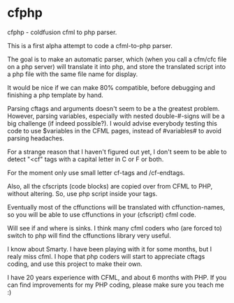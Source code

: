 # cfphp
cfphp - coldfusion cfml to php parser.

This is a first alpha attempt to code a cfml-to-php parser.

The goal is to make an automatic parser, which (when you call a cfm/cfc file on a php server) will translate it into php, and store the translated script into a php file with the same file name for display.  

It would be nice if we can make 80% compatible, before debugging and finishing a php template by hand.

Parsing cftags and arguments doesn't seem to be a the greatest problem. However, parsing variables, especially with nested double-#-signs will be a big challenge (if indeed possible?). I would advise everybody testing this code to use $variables in the CFML pages, instead of #variables# to avoid parsing headaches.

For a strange reason that I haven't figured out yet, I don't seem to be able to detect "<cf" tags with a capital letter in C or F or both.

For the moment only use small letter cf-tags and /cf-endtags.

Also, all the cfscripts (code blocks) are copied over from CFML to PHP, without altering. So, use php script inside your <cfscript></cfscript> tags. 

Eventually most of the cffunctions will be translated with cffunction-names, so you will be able to use cffunctions in your (cfscript) cfml code.

Will see if and where is sinks. I think many cfml coders who (are forced to) switch to php will find the cffunctions library very useful.

I know about Smarty. I have been playing with it for some months, but I realy miss cfml. I hope that php coders will start to appreciate cftags coding, and use this project to make their own.

I have 20 years experience with CFML, and about 6 months with PHP. If you can find improvements for my PHP coding, please make sure you teach me :) 
